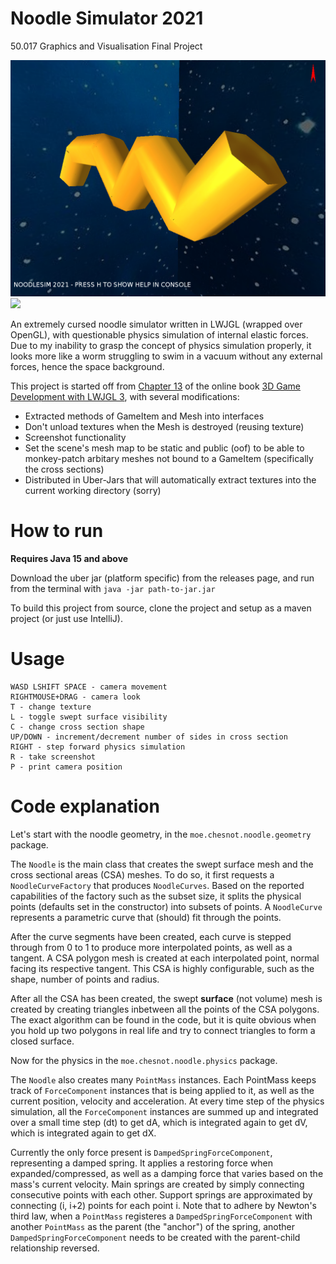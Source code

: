 # Noodle Simulator 2021

50.017 Graphics and Visualisation Final Project

![](github/screenshot_1.png)
![](github/preview.gif)

An extremely cursed noodle simulator written in LWJGL (wrapped over OpenGL), with questionable physics simulation of internal elastic forces. Due to my inability to grasp the concept of physics simulation properly, it looks more like a worm struggling to swim in a vacuum without any external forces, hence the space background.

This project is started off from [Chapter 13](https://lwjglgamedev.gitbooks.io/3d-game-development-with-lwjgl/content/chapter13/chapter13.html) of the online book [3D Game Development with LWJGL 3](https://lwjglgamedev.gitbooks.io/3d-game-development-with-lwjgl/content/), with several modifications:

- Extracted methods of GameItem and Mesh into interfaces
- Don't unload textures when the Mesh is destroyed (reusing texture)
- Screenshot functionality
- Set the scene's mesh map to be static and public (oof) to be able to monkey-patch arbitary meshes not bound to a GameItem (specifically the cross sections)
- Distributed in Uber-Jars that will automatically extract textures into the current working directory (sorry)

# How to run

**Requires Java 15 and above**

Download the uber jar (platform specific) from the releases page, and run from the terminal with `java -jar path-to-jar.jar`

To build this project from source, clone the project and setup as a maven project (or just use IntelliJ).

# Usage

```
WASD LSHIFT SPACE - camera movement
RIGHTMOUSE+DRAG - camera look
T - change texture
L - toggle swept surface visibility
C - change cross section shape
UP/DOWN - increment/decrement number of sides in cross section
RIGHT - step forward physics simulation
R - take screenshot
P - print camera position
```

# Code explanation

Let's start with the noodle geometry, in the `moe.chesnot.noodle.geometry` package.

The `Noodle` is the main class that creates the swept surface mesh and the cross sectional areas (CSA) meshes. To do so, it first requests a `NoodleCurveFactory` that produces `NoodleCurves`. Based on the reported capabilities of the factory such as the subset size, it splits the physical points (defaults set in the constructor) into subsets of points. A `NoodleCurve` represents a parametric curve that (should) fit through the points.

After the curve segments have been created, each curve is stepped through from 0 to 1 to produce more interpolated points, as well as a tangent. A CSA polygon mesh is created at each interpolated point, normal facing its respective tangent. This CSA is highly configurable, such as the shape, number of points and radius.

After all the CSA has been created, the swept **surface** (not volume) mesh is created by creating triangles inbetween all the points of the CSA polygons. The exact algorithm can be found in the code, but it is quite obvious when you hold up two polygons in real life and try to connect triangles to form a closed surface.

Now for the physics in the `moe.chesnot.noodle.physics` package.

The `Noodle` also creates many `PointMass` instances. Each PointMass keeps track of `ForceComponent` instances that is being applied to it, as well as the current position, velocity and acceleration. At every time step of the physics simulation, all the `ForceComponent` instances are summed up and integrated over a small time step (dt) to get dA, which is integrated again to get dV, which is integrated again to get dX.

Currently the only force present is `DampedSpringForceComponent`, representing a damped spring. It applies a restoring force when expanded/compressed, as well as a damping force that varies based on the mass's current velocity. Main springs are created by simply connecting consecutive points with each other. Support springs are approximated by connecting (i, i+2) points for each point i. Note that to adhere by Newton's third law, when a `PointMass` registeres a `DampedSpringForceComponent` with another `PointMass` as the parent (the "anchor") of the spring, another `DampedSpringForceComponent` needs to be created with the parent-child relationship reversed.
